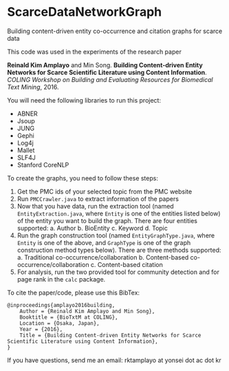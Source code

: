# ScarceDataNetworkGraph
Building content-driven entity co-occurrence and citation graphs for scarce data

This code was used in the experiments of the research paper

**Reinald Kim Amplayo** and Min Song. **Building Content-driven Entity Networks for Scarce Scientific Literature using Content Information**. _COLING Workshop on Building and Evaluating Resources for Biomedical Text Mining_, 2016.

You will need the following libraries to run this project:
- ABNER
- Jsoup
- JUNG
- Gephi
- Log4j
- Mallet
- SLF4J
- Stanford CoreNLP

To create the graphs, you need to follow these steps:

1. Get the PMC ids of your selected topic from the PMC website
2. Run `PMCCrawler.java` to extract information of the papers
3. Now that you have data, run the extraction tool (named `EntityExtraction.java`, where `Entity` is one of the entities listed below) of the entity you want to build the graph. There are four entities supported:
  a. Author
  b. BioEntity
  c. Keyword
  d. Topic
4. Run the graph construction tool (named `EntityGraphType.java`, where `Entity` is one of the above, and `GraphType` is one of the graph construction method types below). There are three methods supported:
  a. Traditional co-occurrence/collaboration
  b. Content-based co-occurrence/collaboration
  c. Content-based citation
5. For analysis, run the two provided tool for community detection and for page rank in the `calc` package.

To cite the paper/code, please use this BibTex:

```
@inproceedings{amplayo2016building,
	Author = {Reinald Kim Amplayo and Min Song},
	Booktitle = {BioTxtM at COLING},
	Location = {Osaka, Japan},
	Year = {2016},
	Title = {Building Content-driven Entity Networks for Scarce Scientific Literature using Content Information},
}
```

If you have questions, send me an email: rktamplayo at yonsei dot ac dot kr
